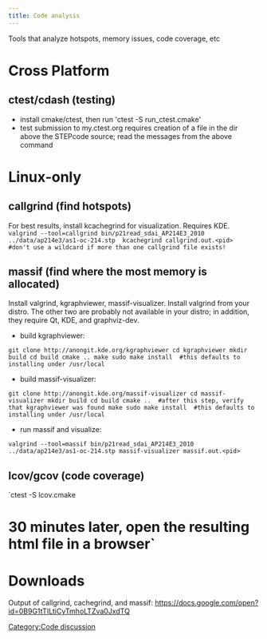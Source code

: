 ```yaml
---
title: Code analysis
---
```


Tools that analyze hotspots, memory issues, code coverage, etc

Cross Platform
==============

ctest/cdash (testing)
---------------------

-   install cmake/ctest, then run 'ctest -S run_ctest.cmake'
-   test submission to my.ctest.org requires creation of a file in the
    dir above the STEPcode source; read the messages from the above
    command

Linux-only
==========

callgrind (find hotspots)
-------------------------

For best results, install kcachegrind for visualization. Requires KDE.
`valgrind --tool=callgrind bin/p21read_sdai_AP214E3_2010 ../data/ap214e3/as1-oc-214.stp 
kcachegrind callgrind.out.<pid>     #don't use a wildcard if more than one callgrind file exists!`

massif (find where the most memory is allocated)
------------------------------------------------

Install valgrind, kgraphviewer, massif-visualizer. Install valgrind from
your distro. The other two are probably not available in your distro; in
addition, they require Qt, KDE, and graphviz-dev.

-   build kgraphviewer:

`git clone http://anongit.kde.org/kgraphviewer
cd kgraphviewer
mkdir build
cd build
cmake ..
make
sudo make install  #this defaults to installing under /usr/local`

-   build massif-visualizer:

`git clone http://anongit.kde.org/massif-visualizer
cd massif-visualizer
mkdir build
cd build
cmake ..  #after this step, verify that kgraphviewer was found
make
sudo make install  #this defaults to installing under /usr/local`

-   run massif and visualize:

`valgrind --tool=massif bin/p21read_sdai_AP214E3_2010 ../data/ap214e3/as1-oc-214.stp
massif-visualizer massif.out.<pid>`

lcov/gcov (code coverage)
-------------------------

`ctest -S lcov.cmake
# 30 minutes later, open the resulting html file in a browser`

Downloads
=========

Output of callgrind, cachegrind, and massif:
<https://docs.google.com/open?id=0B9G1tTILtiCyTmhoLTZva0JxdTQ>

[Category:Code discussion](Category:Code_discussion.html)
